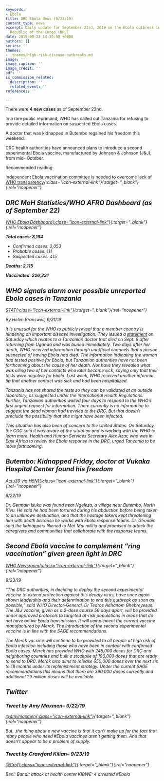 ```yaml
---
keywords:
- Ebola
title: DRC Ebola News (9/23/19)
content_type: news
excerpt: Daily update for September 23rd, 2019 on the Ebola outbreak in eastern Democratic
  Republic of the Congo (DRC)
date: 2019-09-23 14:30:00 +0000
authors: []
series: ''
themes:
- _themes/high-risk-disease-outbreaks.md
image: ''
image_caption: ''
image_credit: ''
pdf: ''
is_commission_related:
  description: ''
  related_event: ''
references: ''

---
```

There were **4 new cases** as of September 22nd.

In a rare public reprimand, WHO has called out Tanzania for refusing to provide detailed information on suspected Ebola cases.

A doctor that was kidnapped in Butembo regained his freedom this weekend.

DRC health authorities have announced plans to introduce a second experimental Ebola vaccine, manufactured by Johnson & Johnson (J&J), from mid- October.

Recommended reading: 

[Independent Ebola vaccination committee is needed to overcome lack of WHO transparency](https://www.msf.org/ebola-drc-independent-ebola-vaccination-committee-needed?utm_source=Global+Health+NOW+Main+List&utm_campaign=4838d0409d-EMAIL_CAMPAIGN_2019_09_22_11_35&utm_medium=email&utm_term=0_8d0d062dbd-4838d0409d-2888645)<i/>{:class=”icon-external-link”}{:target=”_blank”}{:rel=”noopener”}

## DRC MoH Statistics/WHO AFRO Dashboard (as of September 22)

[WHO Ebola Dashboard<i/>{:class=”icon-external-link”}](https://who.maps.arcgis.com/apps/opsdashboard/index.html#/e70c3804f6044652bc37cce7d8fcef6c){:target=”_blank”}{:rel=”noopener”}

**Total cases: 3,164**

* Confirmed cases: 3,053
* Probable cases: 111
* Suspected cases: 415

**Deaths: 2,115**

**Vaccinated**: **226,231**

## WHO signals alarm over possible unreported Ebola cases in Tanzania

[_STAT_<i/>{:class=”icon-external-link”}](https://www.statnews.com/2019/09/21/who-signals-alarm-over-possible-unreported-ebola-cases-in-tanzania/?utm_source=Global+Health+NOW+Main+List&utm_campaign=4838d0409d-EMAIL_CAMPAIGN_2019_09_22_11_35&utm_medium=email&utm_term=0_8d0d062dbd-4838d0409d-2888645){:target=”_blank”}{:rel=”noopener”}

_By Helen Branswell, 9/21/19_

It is unusual for the WHO to publicly reveal that a member country is hindering an important disease investigation. They issued a [statement](https://www.who.int/csr/don/21-september-2019-undiag-febrile-illness-tanzania/en/?utm_source=Global+Health+NOW+Main+List&utm_campaign=4838d0409d-EMAIL_CAMPAIGN_2019_09_22_11_35&utm_medium=email&utm_term=0_8d0d062dbd-4838d0409d-2888645) on Saturday which relates to a Tanzanian doctor that died on Sept. 8 after returning from Uganda and was buried immediately. Two days after her death, WHO received information through unofficial channels that a person suspected of having Ebola had died. The information indicating the woman had tested positive for Ebola, but Tanzanian authorities have not been forthcoming about the cause of her death. Nor have they revealed what was ailing two of her contacts who later became sick, saying only that their tests were negative for Ebola. Last week, WHO received another informal tip that another contact was sick and had been hospitalized.

Tanzania has not shared the tests so they can be validated at an outside laboratory, as suggested under the International Health Regulations. Further, Tanzanian authorities waited four days to respond to the WHO’s first urgent request for information. There currently is no information to suggest the dead woman had traveled to the DRC. But that doesn’t preclude the possibility that she might have been infected.

This situation has also been of concern to the United States. On Saturday, the CDC said it was aware of the situation and is working with the WHO to learn more. Health and Human Services Secretary Alex Azar, who was in East Africa to review the Ebola response in the DRC, urged Tanzania to be more forthcoming.

## Butembo: Kidnapped Friday, doctor at Vukaka Hospital Center found his freedom

[_Actu30 via H5N1_<i/>{:class=”icon-external-link”}](https://crofsblogs.typepad.com/h5n1/2019/09/butembo-kidnapped-friday-doctor-at-vukaka-hospital-center-found-his-freedom.html){:target=”_blank”}{:rel=”noopener”}

_9/22/19_

Dr. Germain Isuka was found near Ngeleza, a village near Butembo, North Kivu. He said he had been tortured during his abduction before being taken to an unknown destination, and that the hostage takers kept threatening him with death because he works with Ebola response teams. Dr. Germain said the kidnappers likened to Mai-Mai militia and promised to attack the caregivers and communities that collaborate with the response teams.

## Second Ebola vaccine to complement “ring vaccination” given green light in DRC

[_WHO Newsroom_<i/>{:class=”icon-external-link”}](https://www.who.int/news-room/detail/23-09-2019-second-ebola-vaccine-to-complement-ring-vaccination-given-green-light-in-drc?utm_source=Global+Health+NOW+Main+List&utm_campaign=4838d0409d-EMAIL_CAMPAIGN_2019_09_22_11_35&utm_medium=email&utm_term=0_8d0d062dbd-4838d0409d-2888645){:target=”_blank”}{:rel=”noopener”}

_9/23/19_

“The DRC authorities, in deciding to deploy the second experimental vaccine to extend protection against this deadly virus, have once again shown leadership and their determination to end this outbreak as soon as possible,” said WHO Director-General, Dr Tedros Adhanom Ghebreyesus. The J&J vaccine, given as a 2-dose course 56 days apart, will be provided under approved protocols to targeted at-risk populations in areas that do not have active Ebola transmission. It will complement the current vaccine manufactured by Merck. The introduction of the second experimental vaccine is in line with the SAGE recommendations.

The Merck vaccine will continue to be provided to all people at high risk of Ebola infection including those who have been in contact with confirmed Ebola cases. Merck has provided WHO with 245,000 doses for DRC and neighboring countries and built a stockpile of 190,000 doses that are ready to send to DRC. Merck also aims to release 650,000 doses over the next six to 18 months under its replenishment strategy. Under the current SAGE recommendations this means that there are 390,000 doses currently and additional 1.3 million doses will be available.

## Twitter

### Tweet by Amy Maxmen– 9/22/19

[@amymaxmen<i/>{:class=”icon-external-link”}](https://twitter.com/amymaxmen/status/1176005339751301120){:target=”_blank”}{:rel=”noopener”}

But...the thing about a new vaccine is that it can’t make up for the fact that many people who need #Ebola vaccines aren’t getting them. And that doesn’t appear to be a problem of supply.

### Tweet by Crawford Kilian– 9/23/19

[@Crof<i/>{:class=”icon-external-link”}](https://twitter.com/Crof/status/1176139840007487489){:target=”_blank”}{:rel=”noopener”}

Beni: Bandit attack at health center KIBWE: 4 arrested #Ebola